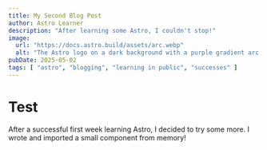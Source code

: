```yaml
---
title: My Second Blog Post
author: Astro Learner
description: "After learning some Astro, I couldn't stop!"
image:
  url: "https://docs.astro.build/assets/arc.webp"
  alt: "The Astro logo on a dark background with a purple gradient arc."
pubDate: 2025-05-02
tags: [ "astro", "blogging", "learning in public", "successes" ]
---
```


# Test
After a successful first week learning Astro, I decided to try some more. I wrote and imported a small component from memory!